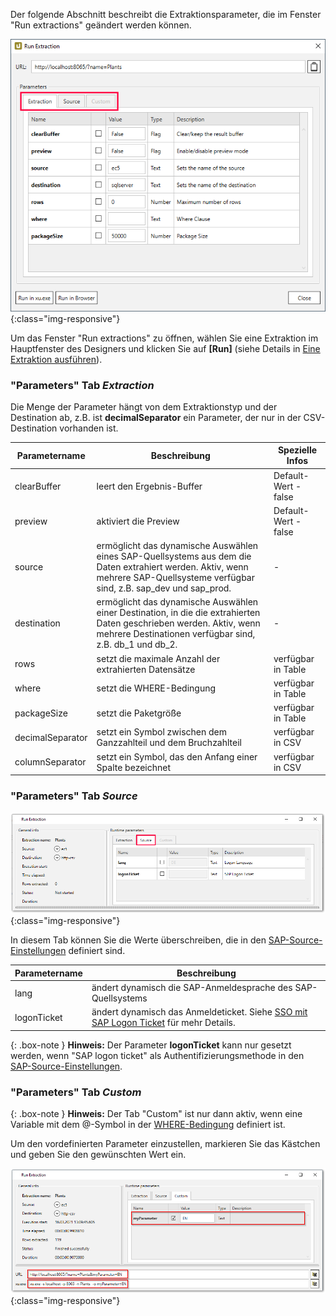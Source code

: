 
Der folgende Abschnitt beschreibt die Extraktionsparameter, die im Fenster "Run extractions" geändert werden können. 

![Extraction parameters](/img/content/xu/xu_run_extraction_param_gen_2.png){:class="img-responsive"}

Um das Fenster "Run extractions" zu öffnen, wählen Sie eine Extraktion im Hauptfenster des Designers und klicken Sie auf **[Run]** (siehe Details in [Eine Extraktion ausführen](../erste-schritte-mit-table/eine-extraktion-ausfuehren)).

### "Parameters" Tab *Extraction*
Die Menge der Parameter hängt von dem Extraktionstyp und der Destination ab, z.B. ist **decimalSeparator** ein Parameter, der nur in der CSV-Destination vorhanden ist.

Parametername | Beschreibung | Spezielle Infos
------------ | ------------- | -------------
clearBuffer | leert den Ergebnis-Buffer | Default-Wert - false
preview | aktiviert die Preview | Default-Wert - false
source | ermöglicht das dynamische Auswählen eines SAP-Quellsystems aus dem die Daten extrahiert werden. Aktiv, wenn mehrere SAP-Quellsysteme verfügbar sind, z.B. sap_dev und sap_prod. | -
destination | ermöglicht das dynamische Auswählen einer Destination, in die die extrahierten Daten geschrieben werden. Aktiv, wenn mehrere Destinationen verfügbar sind, z.B. db_1 und db_2.| -
rows | setzt die maximale Anzahl der extrahierten Datensätze | verfügbar in Table
where | setzt die WHERE-Bedingung | verfügbar in Table
packageSize | setzt die Paketgröße | verfügbar in Table
decimalSeparator | setzt ein Symbol zwischen dem Ganzzahlteil und dem Bruchzahlteil | verfügbar in CSV
columnSeparator | setzt ein Symbol, das den Anfang einer Spalte bezeichnet | verfügbar in CSV

### "Parameters" Tab *Source*
![Source parameters](/img/content/xu/xu_run_extraction_param_gen.png){:class="img-responsive"}

In diesem Tab können Sie die Werte überschreiben, die in den [SAP-Source-Einstellungen](../einfuehrung/sap-verbindungen-anlegen)  definiert sind.


Parametername | Beschreibung |
------------ | ------------- | 
lang | ändert dynamisch die SAP-Anmeldesprache des SAP-Quellsystems  
logonTicket | ändert dynamisch das Anmeldeticket. Siehe [SSO mit SAP Logon Ticket](https://help.theobald-software.com/en/xtract-universal/advanced-techniques/sap-single-sign-on/sso-with-sap-logon-ticket) für mehr Details.

{: .box-note }
**Hinweis:** Der Parameter **logonTicket** kann nur gesetzt werden, wenn "SAP logon ticket" als Authentifizierungsmethode in den [SAP-Source-Einstellungen](../einfuehrung/sap-verbindungen-anlegen).

### "Parameters" Tab *Custom*

{: .box-note }
**Hinweis:** Der Tab "Custom" ist nur dann aktiv, wenn eine Variable mit dem @-Symbol in der [WHERE-Bedingung](../table/where-bedingung) definiert ist.

Um den vordefinierten Parameter einzustellen, markieren Sie das Kästchen und geben Sie den gewünschten Wert ein.
 
![Custom parameters](/img/content/xu/xu_run_extraction_param_cust.png){:class="img-responsive"}

